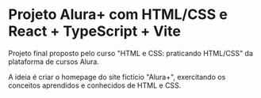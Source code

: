 # Projeto Alura+ com HTML/CSS e React + TypeScript + Vite

Projeto final proposto pelo curso "HTML e CSS: praticando HTML/CSS" da plataforma de cursos Alura.

A ideia é criar o homepage do site fictício "Alura+", exercitando os conceitos aprendidos e conhecidos de HTML e CSS.
